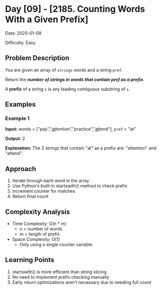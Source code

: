 # Day [09] - [2185. Counting Words With a Given Prefix]
Date: 2025-01-09

Difficulty: Easy

## Problem Description
You are given an array of `strings` words and a string `pref`.

Return the ***number of strings in words that contain pref as a prefix.***

A **prefix** of a string `s` is any leading contiguous substring of `s`.

## Examples

### Example 1
**Input:**  words = ["pay","<u>at</u>tention","practice","<u>at</u>tend"], `pref` = "at"

**Output:** 2

**Explanation:** The 2 strings that contain "at" as a prefix are: "attention" and "attend".

## Approach
1. Iterate through each word in the array
2. Use Python's built-in startswith() method to check prefix
3. Increment counter for matches
4. Return final count

## Complexity Analysis
- Time Complexity: O(n * m)
    - n = number of words
    - m = length of prefix
- Space Complexity: O(1)
    - Only using a single counter variable

## Learning Points
1. startswith() is more efficient than string slicing
2. No need to implement prefix checking manually
3. Early return optimizations aren't necessary due to needing full count

